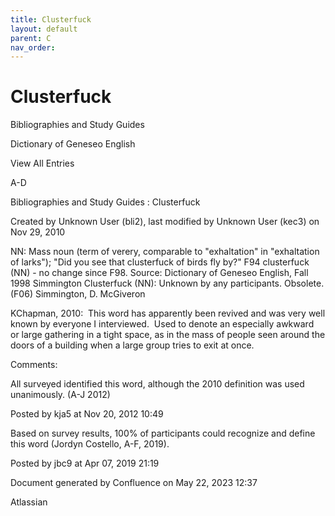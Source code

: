 ```yaml
---
title: Clusterfuck
layout: default
parent: C
nav_order:
---
```


# Clusterfuck

Bibliographies and Study Guides

Dictionary of Geneseo English

View All Entries

A-D

Bibliographies and Study Guides : Clusterfuck

Created by  Unknown User (bli2), last modified by  Unknown User (kec3) on Nov 29, 2010

NN: Mass noun (term of verery, comparable to &quot;exhaltation&quot; in &quot;exhaltation of larks&quot;); &quot;Did you see that clusterfuck of birds fly by?&quot; F94 clusterfuck (NN) - no change since F98. Source: Dictionary of Geneseo English, Fall 1998 Simmington Clusterfuck (NN): Unknown by any participants. Obsolete. (F06) Simmington, D. McGiveron

KChapman, 2010:  This word has apparently been revived and was very well known by everyone I interviewed.  Used to denote an especially awkward or large gathering in a tight space, as in the mass of people seen around the doors of a building when a large group tries to exit at once.

Comments:

All surveyed identified this word, although the 2010 definition was used unanimously. (A-J 2012)

Posted by kja5 at Nov 20, 2012 10:49

Based on survey results, 100% of participants could recognize and define this word (Jordyn Costello, A-F, 2019).

Posted by jbc9 at Apr 07, 2019 21:19

Document generated by Confluence on May 22, 2023 12:37

Atlassian
